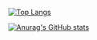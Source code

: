 [![Top Langs](https://github-readme-stats.vercel.app/api/top-langs/?username=Ellon-M&layout=compact&langs_count=8&theme=gotham)](https://github.com/anuraghazra/github-readme-stats)




[![Anurag's GitHub stats](https://github-readme-stats.vercel.app/api?username=Ellon-M&theme=gotham)](https://github.com/anuraghazra/github-readme-stats)

